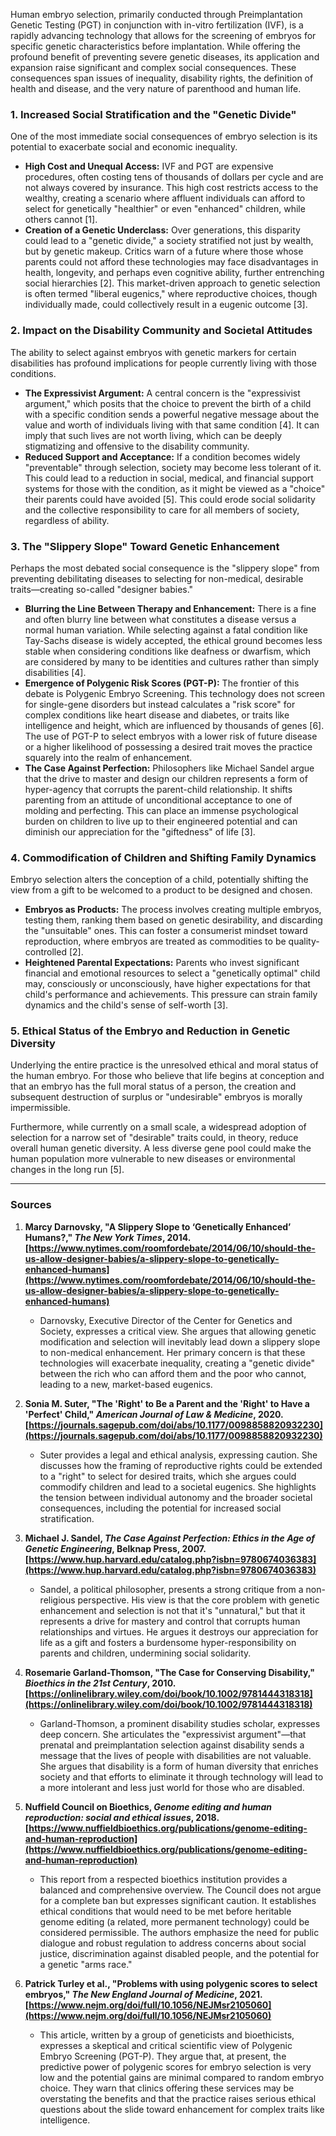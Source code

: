 Human embryo selection, primarily conducted through Preimplantation Genetic Testing (PGT) in conjunction with in-vitro fertilization (IVF), is a rapidly advancing technology that allows for the screening of embryos for specific genetic characteristics before implantation. While offering the profound benefit of preventing severe genetic diseases, its application and expansion raise significant and complex social consequences. These consequences span issues of inequality, disability rights, the definition of health and disease, and the very nature of parenthood and human life.

### 1. Increased Social Stratification and the "Genetic Divide"
One of the most immediate social consequences of embryo selection is its potential to exacerbate social and economic inequality.

*   **High Cost and Unequal Access:** IVF and PGT are expensive procedures, often costing tens of thousands of dollars per cycle and are not always covered by insurance. This high cost restricts access to the wealthy, creating a scenario where affluent individuals can afford to select for genetically "healthier" or even "enhanced" children, while others cannot [1].
*   **Creation of a Genetic Underclass:** Over generations, this disparity could lead to a "genetic divide," a society stratified not just by wealth, but by genetic makeup. Critics warn of a future where those whose parents could not afford these technologies may face disadvantages in health, longevity, and perhaps even cognitive ability, further entrenching social hierarchies [2]. This market-driven approach to genetic selection is often termed "liberal eugenics," where reproductive choices, though individually made, could collectively result in a eugenic outcome [3].

### 2. Impact on the Disability Community and Societal Attitudes
The ability to select against embryos with genetic markers for certain disabilities has profound implications for people currently living with those conditions.

*   **The Expressivist Argument:** A central concern is the "expressivist argument," which posits that the choice to prevent the birth of a child with a specific condition sends a powerful negative message about the value and worth of individuals living with that same condition [4]. It can imply that such lives are not worth living, which can be deeply stigmatizing and offensive to the disability community.
*   **Reduced Support and Acceptance:** If a condition becomes widely "preventable" through selection, society may become less tolerant of it. This could lead to a reduction in social, medical, and financial support systems for those with the condition, as it might be viewed as a "choice" their parents could have avoided [5]. This could erode social solidarity and the collective responsibility to care for all members of society, regardless of ability.

### 3. The "Slippery Slope" Toward Genetic Enhancement
Perhaps the most debated social consequence is the "slippery slope" from preventing debilitating diseases to selecting for non-medical, desirable traits—creating so-called "designer babies."

*   **Blurring the Line Between Therapy and Enhancement:** There is a fine and often blurry line between what constitutes a disease versus a normal human variation. While selecting against a fatal condition like Tay-Sachs disease is widely accepted, the ethical ground becomes less stable when considering conditions like deafness or dwarfism, which are considered by many to be identities and cultures rather than simply disabilities [4].
*   **Emergence of Polygenic Risk Scores (PGT-P):** The frontier of this debate is Polygenic Embryo Screening. This technology does not screen for single-gene disorders but instead calculates a "risk score" for complex conditions like heart disease and diabetes, or traits like intelligence and height, which are influenced by thousands of genes [6]. The use of PGT-P to select embryos with a lower risk of future disease or a higher likelihood of possessing a desired trait moves the practice squarely into the realm of enhancement.
*   **The Case Against Perfection:** Philosophers like Michael Sandel argue that the drive to master and design our children represents a form of hyper-agency that corrupts the parent-child relationship. It shifts parenting from an attitude of unconditional acceptance to one of molding and perfecting. This can place an immense psychological burden on children to live up to their engineered potential and can diminish our appreciation for the "giftedness" of life [3].

### 4. Commodification of Children and Shifting Family Dynamics
Embryo selection alters the conception of a child, potentially shifting the view from a gift to be welcomed to a product to be designed and chosen.

*   **Embryos as Products:** The process involves creating multiple embryos, testing them, ranking them based on genetic desirability, and discarding the "unsuitable" ones. This can foster a consumerist mindset toward reproduction, where embryos are treated as commodities to be quality-controlled [2].
*   **Heightened Parental Expectations:** Parents who invest significant financial and emotional resources to select a "genetically optimal" child may, consciously or unconsciously, have higher expectations for that child's performance and achievements. This pressure can strain family dynamics and the child's sense of self-worth [3].

### 5. Ethical Status of the Embryo and Reduction in Genetic Diversity
Underlying the entire practice is the unresolved ethical and moral status of the human embryo. For those who believe that life begins at conception and that an embryo has the full moral status of a person, the creation and subsequent destruction of surplus or "undesirable" embryos is morally impermissible.

Furthermore, while currently on a small scale, a widespread adoption of selection for a narrow set of "desirable" traits could, in theory, reduce overall human genetic diversity. A less diverse gene pool could make the human population more vulnerable to new diseases or environmental changes in the long run [5].

---

### Sources

1.  **Marcy Darnovsky, "A Slippery Slope to ‘Genetically Enhanced’ Humans?," *The New York Times*, 2014. [https://www.nytimes.com/roomfordebate/2014/06/10/should-the-us-allow-designer-babies/a-slippery-slope-to-genetically-enhanced-humans](https://www.nytimes.com/roomfordebate/2014/06/10/should-the-us-allow-designer-babies/a-slippery-slope-to-genetically-enhanced-humans)**
    *   Darnovsky, Executive Director of the Center for Genetics and Society, expresses a critical view. She argues that allowing genetic modification and selection will inevitably lead down a slippery slope to non-medical enhancement. Her primary concern is that these technologies will exacerbate inequality, creating a "genetic divide" between the rich who can afford them and the poor who cannot, leading to a new, market-based eugenics.

2.  **Sonia M. Suter, "The 'Right' to Be a Parent and the 'Right' to Have a 'Perfect' Child," *American Journal of Law & Medicine*, 2020. [https://journals.sagepub.com/doi/abs/10.1177/0098858820932230](https://journals.sagepub.com/doi/abs/10.1177/0098858820932230)**
    *   Suter provides a legal and ethical analysis, expressing caution. She discusses how the framing of reproductive rights could be extended to a "right" to select for desired traits, which she argues could commodify children and lead to a societal eugenics. She highlights the tension between individual autonomy and the broader societal consequences, including the potential for increased social stratification.

3.  **Michael J. Sandel, *The Case Against Perfection: Ethics in the Age of Genetic Engineering*, Belknap Press, 2007. [https://www.hup.harvard.edu/catalog.php?isbn=9780674036383](https://www.hup.harvard.edu/catalog.php?isbn=9780674036383)**
    *   Sandel, a political philosopher, presents a strong critique from a non-religious perspective. His view is that the core problem with genetic enhancement and selection is not that it's "unnatural," but that it represents a drive for mastery and control that corrupts human relationships and virtues. He argues it destroys our appreciation for life as a gift and fosters a burdensome hyper-responsibility on parents and children, undermining social solidarity.

4.  **Rosemarie Garland-Thomson, "The Case for Conserving Disability," *Bioethics in the 21st Century*, 2010. [https://onlinelibrary.wiley.com/doi/book/10.1002/9781444318318](https://onlinelibrary.wiley.com/doi/book/10.1002/9781444318318)**
    *   Garland-Thomson, a prominent disability studies scholar, expresses deep concern. She articulates the "expressivist argument"—that prenatal and preimplantation selection against disability sends a message that the lives of people with disabilities are not valuable. She argues that disability is a form of human diversity that enriches society and that efforts to eliminate it through technology will lead to a more intolerant and less just world for those who are disabled.

5.  **Nuffield Council on Bioethics, *Genome editing and human reproduction: social and ethical issues*, 2018. [https://www.nuffieldbioethics.org/publications/genome-editing-and-human-reproduction](https://www.nuffieldbioethics.org/publications/genome-editing-and-human-reproduction)**
    *   This report from a respected bioethics institution provides a balanced and comprehensive overview. The Council does not argue for a complete ban but expresses significant caution. It establishes ethical conditions that would need to be met before heritable genome editing (a related, more permanent technology) could be considered permissible. The authors emphasize the need for public dialogue and robust regulation to address concerns about social justice, discrimination against disabled people, and the potential for a genetic "arms race."

6.  **Patrick Turley et al., "Problems with using polygenic scores to select embryos," *The New England Journal of Medicine*, 2021. [https://www.nejm.org/doi/full/10.1056/NEJMsr2105060](https://www.nejm.org/doi/full/10.1056/NEJMsr2105060)**
    *   This article, written by a group of geneticists and bioethicists, expresses a skeptical and critical scientific view of Polygenic Embryo Screening (PGT-P). They argue that, at present, the predictive power of polygenic scores for embryo selection is very low and the potential gains are minimal compared to random embryo choice. They warn that clinics offering these services may be overstating the benefits and that the practice raises serious ethical questions about the slide toward enhancement for complex traits like intelligence.
